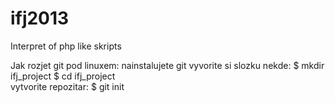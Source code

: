 ifj2013
=======

Interpret of php like skripts

Jak rozjet git pod linuxem:
	nainstalujete git
	vyvorite si slozku nekde: $ mkdir ifj_project $ cd ifj_project	
	vytvorite repozitar: $ git init 
	


